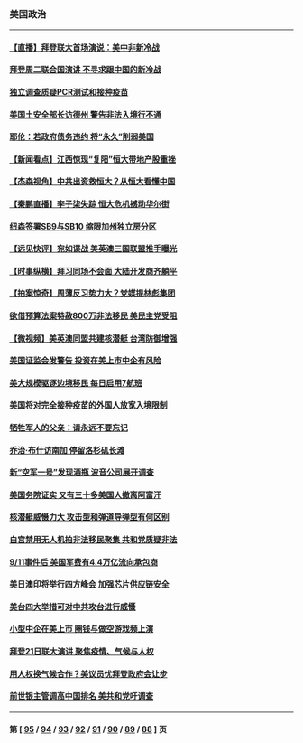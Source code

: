 ### 美国政治
---
#### [【直播】拜登联大首场演说：美中非新冷战](../../pages/ncid1078159/n13250167.md) 
#### [拜登周二联合国演讲 不寻求跟中国的新冷战](../../pages/ncid1078159/n13249155.md) 
#### [独立调查质疑PCR测试和接种疫苗](../../pages/ncid1078159/n13249201.md) 
#### [美国土安全部长访德州 警告非法入境行不通](../../pages/ncid1078159/n13248495.md) 
#### [耶伦：若政府债务违约 将“永久”削弱美国](../../pages/ncid1078159/n13248517.md) 
#### [【新闻看点】江西惊现“复阳”恒大带地产股重挫](../../pages/ncid1078159/n13248375.md) 
#### [【杰森视角】中共出资救恒大？从恒大看懂中国](../../pages/ncid1078159/n13248315.md) 
#### [【秦鹏直播】李子柒失踪 恒大危机撼动华尔街](../../pages/ncid1078159/n13248428.md) 
#### [纽森签署SB9与SB10 缩限加州独立房分区](../../pages/ncid1078159/n13248512.md) 
#### [【远见快评】宛如谍战 美英澳三国联盟推手曝光](../../pages/ncid1078159/n13248411.md) 
#### [【时事纵横】拜习同场不会面 大陆开发商齐躺平](../../pages/ncid1078159/n13248384.md) 
#### [【拍案惊奇】周薄反习势力大？党媒提林彪集团](../../pages/ncid1078159/n13247702.md) 
#### [欲借预算法案特赦800万非法移民 美民主党受阻](../../pages/ncid1078159/n13248335.md) 
#### [【微视频】美英澳同盟共建核潜艇 台湾防御增强](../../pages/ncid1078159/n13247593.md) 
#### [美国证监会发警告 投资在美上市中企有风险](../../pages/ncid1078159/n13248235.md) 
#### [美大规模驱逐边境移民 每日启用7航班](../../pages/ncid1078159/n13248037.md) 
#### [美国将对完全接种疫苗的外国人放宽入境限制](../../pages/ncid1078159/n13247889.md) 
#### [牺牲军人的父亲：请永远不要忘记](../../pages/ncid1078159/n13246065.md) 
#### [乔治·布什访南加 停留洛杉矶长滩](../../pages/ncid1078159/n13246172.md) 
#### [新“空军一号”发现酒瓶 波音公司展开调查](../../pages/ncid1078159/n13245458.md) 
#### [美国务院证实 又有三十多美国人撤离阿富汗](../../pages/ncid1078159/n13245311.md) 
#### [核潜艇威慑力大 攻击型和弹道导弹型有何区别](../../pages/ncid1078159/n13243925.md) 
#### [白宫禁用无人机拍非法移民聚集 共和党质疑非法](../../pages/ncid1078159/n13244436.md) 
#### [9/11事件后 美国军费有4.4万亿流向承包商](../../pages/ncid1078159/n13244352.md) 
#### [美日澳印将举行四方峰会 加强芯片供应链安全](../../pages/ncid1078159/n13244178.md) 
#### [美台四大举措可对中共攻台进行威慑](../../pages/ncid1078159/n13244181.md) 
#### [小型中企在美上市 圈钱与做空游戏频上演](../../pages/ncid1078159/n13231438.md) 
#### [拜登21日联大演讲 聚焦疫情、气候与人权](../../pages/ncid1078159/n13243999.md) 
#### [用人权换气候合作？美议员忧拜登政府会让步](../../pages/ncid1078159/n13243972.md) 
#### [前世银主管调高中国排名 美共和党吁调查](../../pages/ncid1078159/n13243777.md) 

---
#### 第 [ [95](./95.md) / [94](./94.md) / [93](./93.md) / [92](./92.md) / [91](./91.md) / [90](./90.md) / [89](./89.md) / [88](./88.md) ] 页
